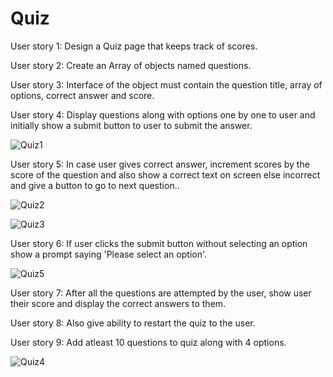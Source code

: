 # Quiz

User story 1: Design a Quiz page that keeps track of scores.

User story 2: Create an Array of objects named questions.

User story 3: Interface of the object must contain the question title, array of options, correct answer and score.

User story 4: Display questions along with options one by one to user and initially show a submit button to user to submit the answer. 

![Quiz1](https://user-images.githubusercontent.com/76028764/106248854-98ba4680-6237-11eb-8254-a3bf6251d1b9.png)

User story 5: In case user gives correct answer, increment scores by the score of the question and also show a correct text on screen else incorrect and give a button to go to next question..

![Quiz2](https://user-images.githubusercontent.com/76028764/106248869-9f48be00-6237-11eb-8c78-95f16c1d549f.png)

![Quiz3](https://user-images.githubusercontent.com/76028764/106248884-a40d7200-6237-11eb-94bc-f5985a4d7f5a.png)

User story 6: If user clicks the submit button without selecting an option show a prompt saying 'Please select an option'.

![Quiz5](https://user-images.githubusercontent.com/76028764/106248916-ae2f7080-6237-11eb-87a6-c0198d0f3915.png)

User story 7: After all the questions are attempted by the user, show user their score and display the correct answers to them.

User story 8: Also give ability to restart the quiz to the user.

User story 9: Add atleast 10 questions to quiz along with 4 options.

![Quiz4](https://user-images.githubusercontent.com/76028764/106248900-a8d22600-6237-11eb-8c94-20ed6973f4fb.png)
